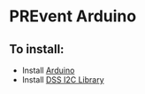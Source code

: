 # PREvent Arduino

## To install:
* Install [Arduino](http://www.arduino.cc/en/Main/Software)
* Install [DSS I2C Library](http://dsscircuits.com/images/code/I2C_Rev5.zip)
